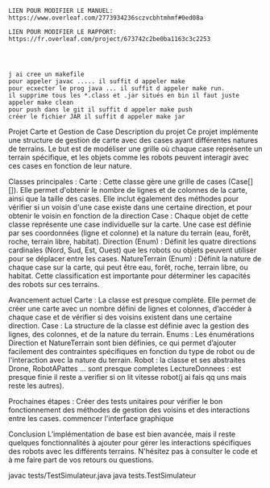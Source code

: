     LIEN POUR MODIFIER LE MANUEL: https://www.overleaf.com/2773934236sczvcbhtmhmf#0ed08a

    LIEN POUR MODIFIER LE RAPPORT: https://fr.overleaf.com/project/673742c2be0ba1163c3c2253




    j ai cree un makefile
    pour appeler javac ..... il suffit d appeler make
    pour ecxecter le prog java ... il suffit d appeler make run.
    il supprime tous les *.class et .jar situés en bin il faut juste appeler make clean
    pour push dans le git il suffit d appeler make push
    créer le fichier JAR il suffit d appeler make jar



Projet Carte et Gestion de Case
    Description du projet
        Ce projet implémente une structure de gestion de carte avec des cases ayant différentes natures de terrains. Le but est de modéliser une grille où chaque case représente un terrain spécifique, et les objets comme les robots peuvent interagir avec ces cases en fonction de leur nature.

Classes principales :
    Carte : Cette classe gère une grille de cases (Case[][]). Elle permet d'obtenir le nombre de lignes et de colonnes de la carte, ainsi que la taille des cases. Elle inclut également des méthodes pour vérifier si un voisin d'une case existe dans une certaine direction, et pour obtenir le voisin en fonction de la direction
    Case : Chaque objet de cette classe représente une case individuelle sur la carte. Une case est définie par ses coordonnées (ligne et colonne) et la nature du terrain (eau, forêt, roche, terrain libre, habitat).
    Direction (Enum) : Définit les quatre directions cardinales (Nord, Sud, Est, Ouest) que les robots ou objets peuvent utiliser pour se déplacer entre les cases.
    NatureTerrain (Enum) : Définit la nature de chaque case sur la carte, qui peut être eau, forêt, roche, terrain libre, ou habitat. Cette classification est importante pour déterminer les capacités des robots sur ces terrains.

Avancement actuel
    Carte : La classe est presque complète. Elle permet de créer une carte avec un nombre défini de lignes et colonnes, d’accéder à chaque case et de vérifier si des voisins existent dans une certaine direction.
    Case : La structure de la classe est définie avec la gestion des lignes, des colonnes, et de la nature du terrain.
    Enums : Les énumérations Direction et NatureTerrain sont bien définies, ce qui permet d’ajouter facilement des contraintes spécifiques en fonction du type de robot ou de l'interaction avec la nature du terrain.
    Robot : la classe et ses abstraites Drone, RobotAPattes ... sont presque completes
    LectureDonnees : est presque finie il reste a verifier si on lit vitesse robot(j ai fais qq uns mais reste les autres).
    
Prochaines étapes :
    Créer des tests unitaires pour vérifier le bon fonctionnement des méthodes de gestion des voisins et des interactions entre les cases.
    commencer l'interface graphique

Conclusion
    L’implémentation de base est bien avancée, mais il reste quelques fonctionnalités à ajouter pour gérer les interactions spécifiques des robots avec les différents terrains. N'hésitez pas à consulter le code et à me faire part de vos retours ou questions.

javac tests/TestSimulateur.java 
java tests.TestSimulateur